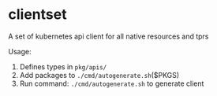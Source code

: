 # clientset
A set of kubernetes api client for all native resources and tprs

Usage:

1. Defines types in `pkg/apis/`
2. Add packages to `./cmd/autogenerate.sh`($PKGS)
3. Run command: `./cmd/autogenerate.sh` to generate client
